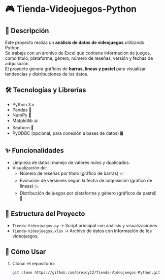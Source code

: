 # 🎮 Tienda-Videojuegos-Python

## 📌 Descripción
Este proyecto realiza un **análisis de datos de videojuegos** utilizando Python.  
Se trabaja con un archivo de Excel que contiene información de juegos, como título, plataforma, género, número de reseñas, versión y fechas de adquisición.  
El proyecto genera gráficos de **barras, líneas y pastel** para visualizar tendencias y distribuciones de los datos.

## 🛠 Tecnologías y Librerías
- Python 3.x
- Pandas 🐼
- NumPy 🔢
- Matplotlib 📊
- Seaborn 🌌
- PyODBC (opcional, para conexión a bases de datos) 🖥️

## ✨ Funcionalidades
- Limpieza de datos: manejo de valores nulos y duplicados.
- Visualización de:
  - Número de reseñas por título (gráfico de barras) 📈
  - Evolución de versiones según la fecha de adquisición (gráfico de líneas) 📉
  - Distribución de juegos por plataforma y género (gráficos de pastel) 🥧

## 📂 Estructura del Proyecto
- `Tienda-Videojuegos.py` → Script principal con análisis y visualizaciones.
- `Tienda-Videojuegos.xlsx` → Archivo de datos con información de los videojuegos.

## 🚀 Cómo Usar
1. Clonar el repositorio:
   ```bash
   git clone https://github.com/breidy12/Tienda-Videojuegos-Python.git
